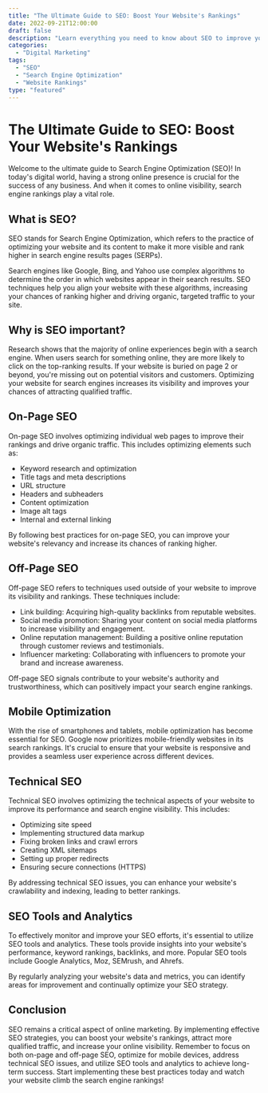 ```yaml
--- 
title: "The Ultimate Guide to SEO: Boost Your Website's Rankings"
date: 2022-09-21T12:00:00
draft: false
description: "Learn everything you need to know about SEO to improve your website's search engine rankings and drive organic traffic."
categories: 
  - "Digital Marketing"
tags: 
  - "SEO"
  - "Search Engine Optimization"
  - "Website Rankings"
type: "featured" 
--- 
```


# The Ultimate Guide to SEO: Boost Your Website's Rankings

Welcome to the ultimate guide to Search Engine Optimization (SEO)! In today's digital world, having a strong online presence is crucial for the success of any business. And when it comes to online visibility, search engine rankings play a vital role.

## What is SEO?

SEO stands for Search Engine Optimization, which refers to the practice of optimizing your website and its content to make it more visible and rank higher in search engine results pages (SERPs). 

Search engines like Google, Bing, and Yahoo use complex algorithms to determine the order in which websites appear in their search results. SEO techniques help you align your website with these algorithms, increasing your chances of ranking higher and driving organic, targeted traffic to your site.

## Why is SEO important?

Research shows that the majority of online experiences begin with a search engine. When users search for something online, they are more likely to click on the top-ranking results. If your website is buried on page 2 or beyond, you're missing out on potential visitors and customers. Optimizing your website for search engines increases its visibility and improves your chances of attracting qualified traffic.

## On-Page SEO

On-page SEO involves optimizing individual web pages to improve their rankings and drive organic traffic. This includes optimizing elements such as:

- Keyword research and optimization
- Title tags and meta descriptions
- URL structure
- Headers and subheaders
- Content optimization
- Image alt tags
- Internal and external linking

By following best practices for on-page SEO, you can improve your website's relevancy and increase its chances of ranking higher.

## Off-Page SEO

Off-page SEO refers to techniques used outside of your website to improve its visibility and rankings. These techniques include:

- Link building: Acquiring high-quality backlinks from reputable websites.
- Social media promotion: Sharing your content on social media platforms to increase visibility and engagement.
- Online reputation management: Building a positive online reputation through customer reviews and testimonials.
- Influencer marketing: Collaborating with influencers to promote your brand and increase awareness.

Off-page SEO signals contribute to your website's authority and trustworthiness, which can positively impact your search engine rankings.

## Mobile Optimization

With the rise of smartphones and tablets, mobile optimization has become essential for SEO. Google now prioritizes mobile-friendly websites in its search rankings. It's crucial to ensure that your website is responsive and provides a seamless user experience across different devices.

## Technical SEO

Technical SEO involves optimizing the technical aspects of your website to improve its performance and search engine visibility. This includes:

- Optimizing site speed
- Implementing structured data markup
- Fixing broken links and crawl errors
- Creating XML sitemaps
- Setting up proper redirects
- Ensuring secure connections (HTTPS)

By addressing technical SEO issues, you can enhance your website's crawlability and indexing, leading to better rankings.

## SEO Tools and Analytics

To effectively monitor and improve your SEO efforts, it's essential to utilize SEO tools and analytics. These tools provide insights into your website's performance, keyword rankings, backlinks, and more. Popular SEO tools include Google Analytics, Moz, SEMrush, and Ahrefs.

By regularly analyzing your website's data and metrics, you can identify areas for improvement and continually optimize your SEO strategy.

## Conclusion

SEO remains a critical aspect of online marketing. By implementing effective SEO strategies, you can boost your website's rankings, attract more qualified traffic, and increase your online visibility. Remember to focus on both on-page and off-page SEO, optimize for mobile devices, address technical SEO issues, and utilize SEO tools and analytics to achieve long-term success. Start implementing these best practices today and watch your website climb the search engine rankings!

